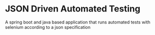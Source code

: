 # JSON Driven Automated Testing

A spring boot and java based application that runs automated tests with selenium according to a json specification  
